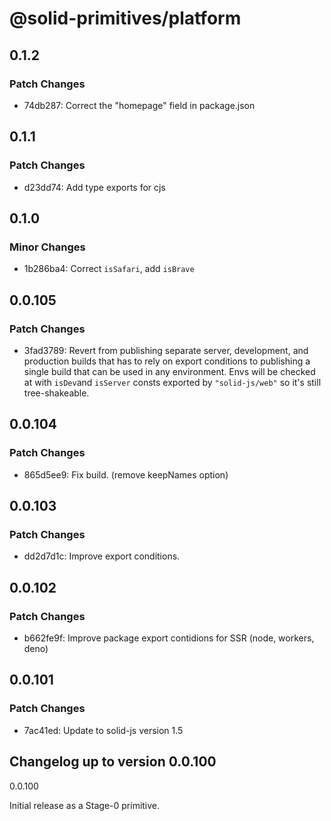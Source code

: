# @solid-primitives/platform

## 0.1.2

### Patch Changes

- 74db287: Correct the "homepage" field in package.json

## 0.1.1

### Patch Changes

- d23dd74: Add type exports for cjs

## 0.1.0

### Minor Changes

- 1b286ba4: Correct `isSafari`, add `isBrave`

## 0.0.105

### Patch Changes

- 3fad3789: Revert from publishing separate server, development, and production builds that has to rely on export conditions
  to publishing a single build that can be used in any environment.
  Envs will be checked at with `isDev`and `isServer` consts exported by `"solid-js/web"` so it's still tree-shakeable.

## 0.0.104

### Patch Changes

- 865d5ee9: Fix build. (remove keepNames option)

## 0.0.103

### Patch Changes

- dd2d7d1c: Improve export conditions.

## 0.0.102

### Patch Changes

- b662fe9f: Improve package export contidions for SSR (node, workers, deno)

## 0.0.101

### Patch Changes

- 7ac41ed: Update to solid-js version 1.5

## Changelog up to version 0.0.100

0.0.100

Initial release as a Stage-0 primitive.
